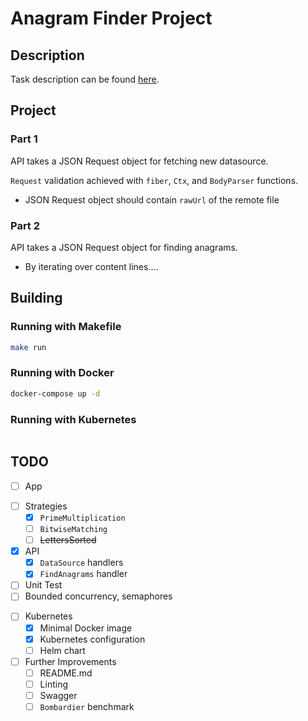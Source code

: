 # Anagram Finder Project

## Description

Task description can be found [here](Platform%20Engineer%20Case%20Description-Anagram.pdf).

## Project

### Part 1

API takes a JSON Request object for fetching new datasource.

`Request` validation achieved with `fiber`, `Ctx`, and `BodyParser` functions.

- JSON Request object should contain `rawUrl` of the remote file

### Part 2

API takes a JSON Request object for finding anagrams.

- By iterating over content lines....

## Building

### Running with Makefile

```bash
make run
```

### Running with Docker

```bash
docker-compose up -d
```

### Running with Kubernetes

```bash

```

## TODO

- [ ] App
 + [ ] Strategies
   - [x] `PrimeMultiplication`
   - [ ] `BitwiseMatching`
   - [ ] ~~LettersSorted~~
 + [x] API
   - [x] `DataSource` handlers
   - [x] `FindAnagrams` handler
 + [ ] Unit Test
 + [ ] Bounded concurrency, semaphores
- [ ] Kubernetes
  + [x] Minimal Docker image
  + [x] Kubernetes configuration
  + [ ] Helm chart
- [ ] Further Improvements
  + [ ] README.md
  + [ ] Linting
  + [ ] Swagger
  + [ ] `Bombardier` benchmark